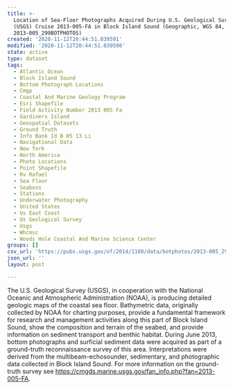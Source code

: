 ```yaml
---
title: >-
  Location of Sea-Floor Photographs Acquired During U.S. Geological Survey
  (USGS) Cruise 2013-005-FA in Block Island Sound (Geographic, WGS 84,
  2013-005_299BOTPHOTOS)
created: '2020-11-12T20:44:51.039591'
modified: '2020-11-12T20:44:51.039598'
state: active
type: dataset
tags:
  - Atlantic Ocean
  - Block Island Sound
  - Bottom Photograph Locations
  - Cmgp
  - Coastal And Marine Geology Program
  - Esri Shapefile
  - Field Activity Number 2013 005 Fa
  - Gardiners Island
  - Geospatial Datasets
  - Ground Truth
  - Info Bank Id B 05 13 Li
  - Navigational Data
  - New York
  - North America
  - Photo Locations
  - Point Shapefile
  - Rv Rafael
  - Sea Floor
  - Seaboss
  - Stations
  - Underwater Photography
  - United States
  - Us East Coast
  - Us Geological Survey
  - Usgs
  - Whcmsc
  - Woods Hole Coastal And Marine Science Center
groups: []
csv_url: 'https://pubs.usgs.gov/of/2014/1160/data/botphotos/2013-005_299botphotos.csv'
json_url: ''
layout: post

---
```

The U.S. Geological Survey (USGS), in cooperation with the National Oceanic and Atmospheric Administration (NOAA), is producing detailed geologic maps of the coastal sea floor. Bathymetric data, originally collected by NOAA for charting purposes, provide a fundamental framework for research and management activities along this part of Block Island Sound, show the composition and terrain of the seabed, and provide information on sediment transport and benthic habitat. During June 2013, bottom photographs and surficial sediment data were acquired as part of a ground-truth reconnaissance survey of this area. Interpretations were derived from the multibeam-echosounder, sedimentary, and photographic data collected in Block Island Sound. For more information on the ground-truth survey see https://cmgds.marine.usgs.gov/fan_info.php?fan=2013-005-FA.
